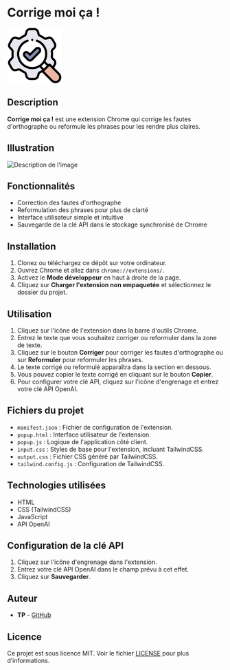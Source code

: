 # Corrige moi ça !
![Icône de l'extension](images/icon128.png)

## Description
**Corrige moi ça !** est une extension Chrome qui corrige les fautes d'orthographe ou reformule les phrases pour les rendre plus claires. 

## Illustration
![Description de l'image](https://image.noelshack.com/fichiers/2024/25/2/1718717658-autocorrectscreen.png)

## Fonctionnalités
- Correction des fautes d'orthographe
- Reformulation des phrases pour plus de clarté
- Interface utilisateur simple et intuitive
- Sauvegarde de la clé API dans le stockage synchronisé de Chrome

## Installation
1. Clonez ou téléchargez ce dépôt sur votre ordinateur.
2. Ouvrez Chrome et allez dans `chrome://extensions/`.
3. Activez le **Mode développeur** en haut à droite de la page.
4. Cliquez sur **Charger l'extension non empaquetée** et sélectionnez le dossier du projet.

## Utilisation
1. Cliquez sur l'icône de l'extension dans la barre d'outils Chrome.
2. Entrez le texte que vous souhaitez corriger ou reformuler dans la zone de texte.
3. Cliquez sur le bouton **Corriger** pour corriger les fautes d'orthographe ou sur **Reformuler** pour reformuler les phrases.
4. Le texte corrigé ou reformulé apparaîtra dans la section en dessous.
5. Vous pouvez copier le texte corrigé en cliquant sur le bouton **Copier**.
6. Pour configurer votre clé API, cliquez sur l'icône d'engrenage et entrez votre clé API OpenAI.

## Fichiers du projet
- `manifest.json` : Fichier de configuration de l'extension.
- `popup.html` : Interface utilisateur de l'extension.
- `popup.js` : Logique de l'application côté client.
- `input.css` : Styles de base pour l'extension, incluant TailwindCSS.
- `output.css` : Fichier CSS généré par TailwindCSS.
- `tailwind.config.js` : Configuration de TailwindCSS.

## Technologies utilisées
- HTML
- CSS (TailwindCSS)
- JavaScript
- API OpenAI

## Configuration de la clé API
1. Cliquez sur l'icône d'engrenage dans l'extension.
2. Entrez votre clé API OpenAI dans le champ prévu à cet effet.
3. Cliquez sur **Sauvegarder**.

## Auteur
- **TP** - [GitHub](https://www.github.com/Anthony14FR)

## Licence
Ce projet est sous licence MIT. Voir le fichier [LICENSE](LICENSE) pour plus d’informations.
